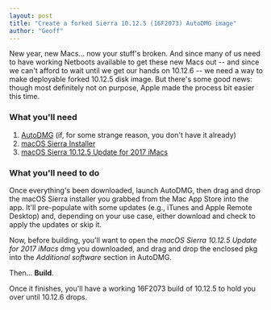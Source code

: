 ```yaml
---
layout: post
title: "Create a forked Sierra 10.12.5 (16F2073) AutoDMG image"
author: "Geoff"
---
```


New year, new Macs... now your stuff's broken. And since many of us need to have working Netboots available to get these new Macs out -- and since we can't afford to wait until we get our hands on 10.12.6 -- we need a way to make deployable forked 10.12.5 disk image. But there's some good news: though most definitely not on purpose, Apple made the process bit easier this time.

### What you'll need

1. <a href="https://github.com/MagerValp/AutoDMG/releases" target="_blank">AutoDMG</a> (if, for some strange reason, you don't have it already)
2. <a href="macappstore://itunes.apple.com/us/app/macos-sierra/id1127487414?mt=12" target="_blank">macOS Sierra Installer</a>
3. <a href="https://support.apple.com/kb/DL1921" target="_blank">macOS Sierra 10.12.5 Update for 2017 iMacs</a>

### What you'll need to do

Once everything's been downloaded, launch AutoDMG, then drag and drop the macOS Sierra installer you grabbed from the Mac App Store into the app. It'll pre-populate with some updates (e.g., iTunes and Apple Remote Desktop) and, depending on your use case, either download and check to apply the updates or skip it.

Now, before building, you'll want to open the *macOS Sierra 10.12.5 Update for 2017 iMacs* dmg you downloaded, and drag and drop the enclosed pkg into the *Additional software* section in AutoDMG.

Then... **Build**.

Once it finishes, you'll have a working 16F2073 build of 10.12.5 to hold you over until 10.12.6 drops.
